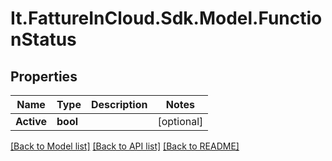 # It.FattureInCloud.Sdk.Model.FunctionStatus

## Properties

Name | Type | Description | Notes
------------ | ------------- | ------------- | -------------
**Active** | **bool** |  | [optional] 

[[Back to Model list]](../README.md#documentation-for-models) [[Back to API list]](../README.md#documentation-for-api-endpoints) [[Back to README]](../README.md)

